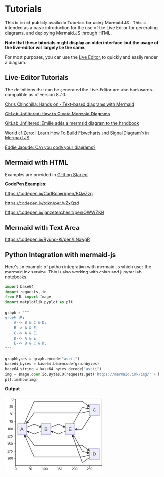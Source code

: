 # Tutorials

This is  list of publicly available Tutorials for using Mermaid.JS . This is intended as a basic introduction for the use of the Live Editor for generating diagrams, and deploying Mermaid.JS through HTML.

**Note that these tutorials might display an older interface, but the usage of the live-editor will largely be the same.**

For most purposes, you can use the [Live Editor](https://mermaid-js.github.io/mermaid-live-editor), to quickly and easily render a diagram.


## Live-Editor Tutorials
The definitions that can be generated the Live-Editor are also backwards-compatible as of version 8.7.0.

[Chris Chinchilla: Hands on - Text-based diagrams with Mermaid](https://www.youtube.com/watch?v=4_LdV1cs2sA)

[GitLab Unfiltered: How to Create Mermaid Diagrams](https://www.youtube.com/watch?v=SQ9QmuTHuSI&t=438s)

[GitLab Unfiltered: Emilie adds a mermaid diagram to the handbook](https://www.youtube.com/watch?v=5RQqht3NNSE)

[World of Zero: I Learn How To Build Flowcharts and Signal Diagram's in Mermaid.JS](https://www.youtube.com/watch?v=7_2IroEs6Is&t=207s)

[Eddie Jaoude: Can you code your diagrams?](https://www.youtube.com/watch?v=9HZzKkAqrX8)


## Mermaid with HTML
Examples are provided in [Getting Started](n00b-gettingStarted.md)

**CodePen Examples:**

https://codepen.io/CarlBoneri/pen/BQwZzq

https://codepen.io/tdkn/pen/vZxQzd

https://codepen.io/janzeteachesit/pen/OWWZKN


## Mermaid with Text Area

https://codepen.io/Ryuno-Ki/pen/LNxwgR

## Python Integration with mermaid-js
Here's an example of python integration with mermaid-js which uses the mermaid.ink service. 
This is also working with colab and jupyter lab notebooks.

```python
import base64
import requests, io
from PIL import Image
import matplotlib.pyplot as plt

graph = """
graph LR;
    A--> B & C & D;
    B--> A & E;
    C--> A & E;
    D--> A & E;
    E--> B & C & D;
"""

graphbytes = graph.encode("ascii")
base64_bytes = base64.b64encode(graphbytes)
base64_string = base64_bytes.decode("ascii")
img = Image.open(io.BytesIO(requests.get('https://mermaid.ink/img/' + base64_string).content))
plt.imshow(img)
```

**Output**

![image](img/python-mermaid-integration.png)
